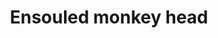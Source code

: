 ---
layout: item
title: Ensouled monkey head
item-id: 13450
datatable: true
id: 13450
name: "Ensouled monkey head"
members: true
lowalch: 41
highalch: 62
examine: "The creature's soul is still in here."
monsters:
  - id: 1038
    name: "Monkey"
    members: true
    combat_level: 3
    wiki_url: "https://oldschool.runescape.wiki/w/Monkey_(monster)#Mos_Le'Harmless"
    drops:
      - quantity: "1"
        rarity: 0.02857142857142857
    image: "https://oldschool.runescape.wiki/images/2/27/Monkey.png?3df98"
  - id: 5272
    name: "Monkey Archer"
    members: true
    combat_level: 86
    wiki_url: "https://oldschool.runescape.wiki/w/Monkey_Archer"
    drops:
      - quantity: "1"
        rarity: 0.02857142857142857
    image: "https://oldschool.runescape.wiki/images/e/e8/Monkey_Archer.png?1eafe"
  - id: 5275
    name: "Monkey Guard"
    members: true
    combat_level: 167
    wiki_url: "https://oldschool.runescape.wiki/w/Monkey_Guard#Unbearded"
    drops:
      - quantity: "1"
        rarity: 0.02857142857142857
    image: "https://oldschool.runescape.wiki/images/thumb/9/98/Monkey_Guard.png/1200px-Monkey_Guard.png?94be4"
---
